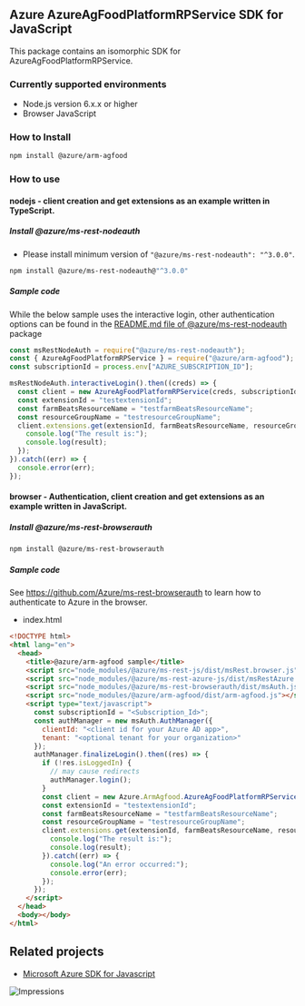 ## Azure AzureAgFoodPlatformRPService SDK for JavaScript

This package contains an isomorphic SDK for AzureAgFoodPlatformRPService.

### Currently supported environments

- Node.js version 6.x.x or higher
- Browser JavaScript

### How to Install

```bash
npm install @azure/arm-agfood
```

### How to use

#### nodejs - client creation and get extensions as an example written in TypeScript.

##### Install @azure/ms-rest-nodeauth

- Please install minimum version of `"@azure/ms-rest-nodeauth": "^3.0.0"`.
```bash
npm install @azure/ms-rest-nodeauth@"^3.0.0"
```

##### Sample code

While the below sample uses the interactive login, other authentication options can be found in the [README.md file of @azure/ms-rest-nodeauth](https://www.npmjs.com/package/@azure/ms-rest-nodeauth) package
```typescript
const msRestNodeAuth = require("@azure/ms-rest-nodeauth");
const { AzureAgFoodPlatformRPService } = require("@azure/arm-agfood");
const subscriptionId = process.env["AZURE_SUBSCRIPTION_ID"];

msRestNodeAuth.interactiveLogin().then((creds) => {
  const client = new AzureAgFoodPlatformRPService(creds, subscriptionId);
  const extensionId = "testextensionId";
  const farmBeatsResourceName = "testfarmBeatsResourceName";
  const resourceGroupName = "testresourceGroupName";
  client.extensions.get(extensionId, farmBeatsResourceName, resourceGroupName).then((result) => {
    console.log("The result is:");
    console.log(result);
  });
}).catch((err) => {
  console.error(err);
});
```

#### browser - Authentication, client creation and get extensions as an example written in JavaScript.

##### Install @azure/ms-rest-browserauth

```bash
npm install @azure/ms-rest-browserauth
```

##### Sample code

See https://github.com/Azure/ms-rest-browserauth to learn how to authenticate to Azure in the browser.

- index.html
```html
<!DOCTYPE html>
<html lang="en">
  <head>
    <title>@azure/arm-agfood sample</title>
    <script src="node_modules/@azure/ms-rest-js/dist/msRest.browser.js"></script>
    <script src="node_modules/@azure/ms-rest-azure-js/dist/msRestAzure.js"></script>
    <script src="node_modules/@azure/ms-rest-browserauth/dist/msAuth.js"></script>
    <script src="node_modules/@azure/arm-agfood/dist/arm-agfood.js"></script>
    <script type="text/javascript">
      const subscriptionId = "<Subscription_Id>";
      const authManager = new msAuth.AuthManager({
        clientId: "<client id for your Azure AD app>",
        tenant: "<optional tenant for your organization>"
      });
      authManager.finalizeLogin().then((res) => {
        if (!res.isLoggedIn) {
          // may cause redirects
          authManager.login();
        }
        const client = new Azure.ArmAgfood.AzureAgFoodPlatformRPService(res.creds, subscriptionId);
        const extensionId = "testextensionId";
        const farmBeatsResourceName = "testfarmBeatsResourceName";
        const resourceGroupName = "testresourceGroupName";
        client.extensions.get(extensionId, farmBeatsResourceName, resourceGroupName).then((result) => {
          console.log("The result is:");
          console.log(result);
        }).catch((err) => {
          console.log("An error occurred:");
          console.error(err);
        });
      });
    </script>
  </head>
  <body></body>
</html>
```

## Related projects

- [Microsoft Azure SDK for Javascript](https://github.com/Azure/azure-sdk-for-js)

![Impressions](https://azure-sdk-impressions.azurewebsites.net/api/impressions/azure-sdk-for-js/sdk/agfood/arm-agfood/README.png)
